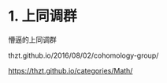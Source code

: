 # 1. 上同调群




懵逼的上同调群


thzt.github.io/2016/08/02/cohomology-group/



https://thzt.github.io/categories/Math/















